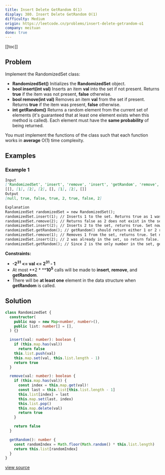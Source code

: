 ```yaml
---
title: Insert Delete GetRandom O(1)
display: 380. Insert Delete GetRandom O(1)
difficulty: Medium
origin: https://leetcode.cn/problems/insert-delete-getrandom-o1
company: meituan
done: true
---
```


[[toc]]

## Problem

Implement the RandomizedSet class:

- **RandomizedSet()** Initializes the **RandomizedSet** object.
- **bool insert(int val)** Inserts an item **val** into the set if not present. Returns **true** if the item was not present, **false** otherwise.
- **bool remove(int val)** Removes an item **val** from the set if present. Returns **true** if the item was present, **false** otherwise.
- **int getRandom()** Returns a random element from the current set of elements (it&#39;s guaranteed that at least one element exists when this method is called). Each element must have the <b>same probability</b> of being returned.

You must implement the functions of the class such that each function works in **average** O(1) time complexity.

## Examples

### Example 1

```md
Input
['RandomizedSet', 'insert', 'remove', 'insert', 'getRandom', 'remove', 'insert', 'getRandom']
[[], [1], [2], [2], [], [1], [2], []]
Output
[null, true, false, true, 2, true, false, 2]

Explanation
RandomizedSet randomizedSet = new RandomizedSet();
randomizedSet.insert(1); // Inserts 1 to the set. Returns true as 1 was inserted successfully.
randomizedSet.remove(2); // Returns false as 2 does not exist in the set.
randomizedSet.insert(2); // Inserts 2 to the set, returns true. Set now contains [1,2].
randomizedSet.getRandom(); // getRandom() should return either 1 or 2 randomly.
randomizedSet.remove(1); // Removes 1 from the set, returns true. Set now contains [2].
randomizedSet.insert(2); // 2 was already in the set, so return false.
randomizedSet.getRandom(); // Since 2 is the only number in the set, getRandom() will always return 2.
```

**Constraints:**

- **-2<sup>31</sup> <= val <= 2<sup>31</sup> - 1**
- At most **2 * ****10<sup>5</sup>** calls will be made to **insert**, **remove**, and **getRandom**.
- There will be **at least one** element in the data structure when **getRandom** is called.

## Solution

```ts
class RandomizedSet {
  constructor(
    public map = new Map<number, number>(),
    public list: number[] = [],
  ) {}

  insert(val: number): boolean {
    if (this.map.has(val))
      return false
    this.list.push(val)
    this.map.set(val, this.list.length - 1)
    return true
  }

  remove(val: number): boolean {
    if (this.map.has(val)) {
      const index = this.map.get(val)!
      const last = this.list[this.list.length - 1]
      this.list[index] = last
      this.map.set(last, index)
      this.list.pop()
      this.map.delete(val)
      return true
    }

    return false
  }

  getRandom(): number {
    const randomIndex = Math.floor(Math.random() * this.list.length)
    return this.list[randomIndex]
  }
}
```

[view source](https://leetcode.cn/problems/insert-delete-getrandom-o1)
